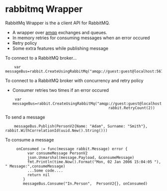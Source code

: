 # rabbitmq Wrapper
RabbitMq Wrapper is the a client API for RabbitMQ. 

* A  wrapper over [amqp](https://github.com/streadway/amqp) exchanges and queues.
* In memory retries for consuming messages when an error occured
* Retry policy
* Some extra features while publishing message 

To connect to a RabbitMQ broker...

    	var messageBus=rabbit.CreateUsingRabbitMq("amqp://guest:guest@localhost:5672/")

To connect to a RabbitMQ broker with concurrency and retry policy 
 * Consumer retries two times if an error occured

      	var messageBus=rabbit.CreateUsingRabbitMq("amqp://guest:guest@localhost:5672/",
                                                  rabbit.RetryCount(2))
                                                  
 To send a message 
        
        messageBus.Publish(PersonV2{Name: "Adam", Surname: "Smith"}, rabbit.WithCorrelationId(uuid.New().String()))
        
 To consume a message
 
         onConsumed := func(message rabbit.Message) error {
              var consumeMessage PersonV2
              json.Unmarshal(message.Payload, &consumeMessage)
              fmt.Println(time.Now().Format("Mon, 02 Jan 2006 15:04:05 "), " Message:",consumeMessage)
              ...Some code....
              return nil
            }
            messageBus.Consume("In.Person",  PersonV2{}, onConsumed)
